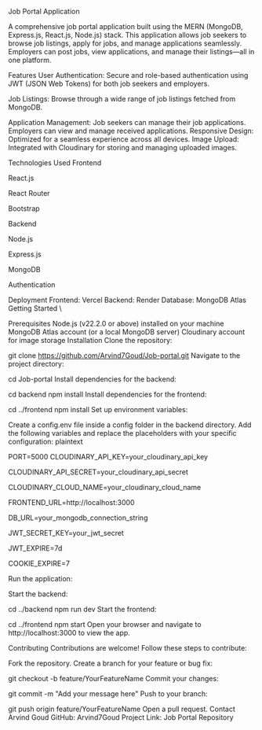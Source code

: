 
Job Portal Application

A comprehensive job portal application built using the MERN (MongoDB, Express.js, React.js, Node.js) stack. This application allows job seekers to browse job listings, apply for jobs, and manage applications seamlessly. Employers can post jobs, view applications, and manage their listings—all in one platform.





Features
User Authentication: Secure and role-based authentication using JWT (JSON Web Tokens) for both job seekers and employers.

Job Listings: Browse through a wide range of job listings fetched from MongoDB.

Application Management:
Job seekers can manage their job applications.
Employers can view and manage received applications.
Responsive Design: Optimized for a seamless experience across all devices.
Image Upload: Integrated with Cloudinary for storing and managing uploaded images.


Technologies Used
Frontend

React.js

React Router

Bootstrap

Backend

Node.js

Express.js


MongoDB

Authentication


Deployment
Frontend: Vercel
Backend: Render
Database: MongoDB Atlas
Getting Started
\





Prerequisites
Node.js (v22.2.0 or above) installed on your machine
MongoDB Atlas account (or a local MongoDB server)
Cloudinary account for image storage
Installation
Clone the repository:


git clone https://github.com/Arvind7Goud/Job-portal.git
Navigate to the project directory:

cd Job-portal
Install dependencies for the backend:

cd backend
npm install
Install dependencies for the frontend:

cd ../frontend
npm install
Set up environment variables:

Create a config.env file inside a config folder in the backend directory.
Add the following variables and replace the placeholders with your specific configuration:
plaintext


PORT=5000
CLOUDINARY_API_KEY=your_cloudinary_api_key

CLOUDINARY_API_SECRET=your_cloudinary_api_secret

CLOUDINARY_CLOUD_NAME=your_cloudinary_cloud_name

FRONTEND_URL=http://localhost:3000

DB_URL=your_mongodb_connection_string

JWT_SECRET_KEY=your_jwt_secret

JWT_EXPIRE=7d

COOKIE_EXPIRE=7

Run the application:

Start the backend:


cd ../backend
npm run dev
Start the frontend:


cd ../frontend
npm start
Open your browser and navigate to http://localhost:3000 to view the app.


Contributing
Contributions are welcome! Follow these steps to contribute:

Fork the repository.
Create a branch for your feature or bug fix:


git checkout -b feature/YourFeatureName
Commit your changes:


git commit -m "Add your message here"
Push to your branch:


git push origin feature/YourFeatureName
Open a pull request.
Contact
Arvind Goud
GitHub: Arvind7Goud
Project Link: Job Portal Repository
